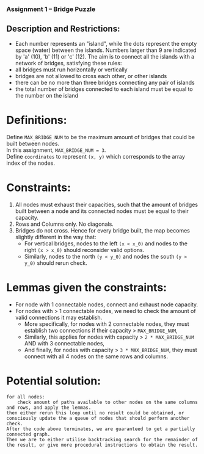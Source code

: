 ### Assignment 1 – Bridge Puzzle

## Description and Restrictions:
- Each number represents an "island", while the dots represent the empty space (water) between the islands. Numbers larger than 9 are indicated by 'a' (10), 'b' (11) or 'c' (12). The aim is to connect all the islands with a network of bridges, satisfying these rules:
- all bridges must run horizontally or vertically
- bridges are not allowed to cross each other, or other islands
- there can be no more than three bridges connecting any pair of islands
- the total number of bridges connected to each island must be equal to the number on the island

# Definitions:
Define `MAX_BRIDGE_NUM` to be the maximum amount of bridges that could be built between nodes.  
In this assignment, `MAX_BRIDGE_NUM = 3`.  
Define `coordinates` to represent `(x, y)` which corresponds to the array index of the nodes.

# Constraints:
1. All nodes must exhaust their capacities, such that the amount of bridges built between a node and its connected nodes must be equal to their capacity.
2. Rows and Columns only. No diagonals.
3. Bridges do not cross. Hence for every bridge built, the map becomes slightly different in the way that:
    - For vertical bridges, nodes to the left `(x < x_0)` and nodes to the right `(x > x_0)` should reconsider valid options.
    - Similarly, nodes to the north `(y < y_0)` and nodes the south `(y > y_0)` should rerun check.

# Lemmas given the constraints:
- For node with 1 connectable nodes, connect and exhaust node capacity.
- For nodes with > 1 connectable nodes, we need to check the amount of valid connections it may establish.
    -   More specifically, for nodes with 2 connectable nodes, they must establish two connections if their capacity > `MAX_BRIDGE_NUM`,
    -   Similarly, this applies for nodes with capacity > `2 * MAX_BRIDGE_NUM` AND with 3 connectable nodes, 
    -   And finally, for nodes with capacity > `3 * MAX_BRIDGE_NUM`, they must connect with all 4 nodes on the same rows and columns.

# Potential solution:
```
for all nodes:
    check amount of paths available to other nodes on the same columns and rows, and apply the lemmas.
then either rerun this loop until no result could be obtained, or consciously update the a queue of nodes that should perform another check.
After the code above terminates, we are guaranteed to get a partially connected graph.  
Then we are to either utilise backtracking search for the remainder of the result, or give more procedural instructions to obtain the result.
```